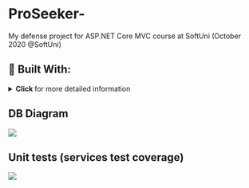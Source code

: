 # ProSeeker-
My defense project for ASP.NET Core MVC course at SoftUni (October 2020 @SoftUni)

## :hammer: Built With:
<details>
   <summary>
       <strong> Click </strong> for more detailed information
   </summary>

* <strong>.NET Core 3.1 <strong>
* <strong>ASP.NET Core 3.1 <strong>
* <strong>Entity Framework Core 3.1 <strong> 
* <strong>FontAwesome<strong> (font icons)
* <strong>AutoMapper<strong> (object-to-object mapping library)
* <strong>Repository<strong> Pattern (Mainly to maintain soft deletion)
* <strong>Cloudinary<strong> (file storage)
* <strong>TinyMCE<strong> (text redactor)
* <strong>HtmlSanitizer<strong> (XSS protection)
* <strong>Bootsrap 4<strong>
* <strong>JavaScript<strong> (well…)
* <strong>CSS<strong>
* <strong>HTML 5<strong>
* <strong>Moment.Js<strong> (JavaScript library for easier work with date-time)
* <strong>JQuery<strong>
* <strong>SignalR<strong> (used for real-time chat)
* <strong>WebAPI <strong>
* <strong>SendGrid<strong> (for sending emails) 
* <strong>xUnit<strong> (for testing) 

</details>

## DB Diagram
![](https://res.cloudinary.com/zmax/image/upload/v1609124986/81eec76a-fb6c-4ccf-9941-b4fe8bec34f9profilePicture.png)


## Unit tests (services test coverage)
![](https://res.cloudinary.com/zmax/image/upload/v1609123432/81eec76a-fb6c-4ccf-9941-b4fe8bec34f9profilePicture.png)